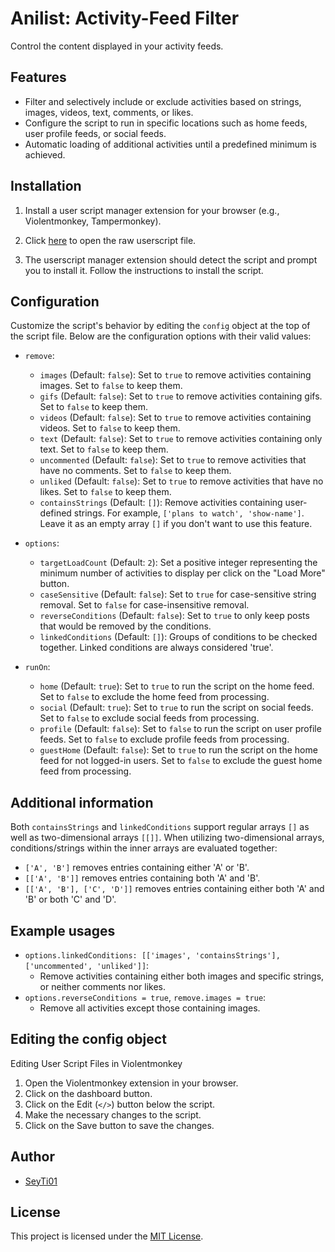 # Anilist: Activity-Feed Filter

Control the content displayed in your activity feeds.

## Features

- Filter and selectively include or exclude activities based on strings, images, videos, text, comments, or likes.
- Configure the script to run in specific locations such as home feeds, user profile feeds, or social feeds.
- Automatic loading of additional activities until a predefined minimum is achieved.

## Installation

1. Install a user script manager extension for your browser (e.g., Violentmonkey, Tampermonkey).

2. Click [here](https://github.com/SeyTi01/anilist-hide-uncommented-activity/raw/1.8.2/src/activityFeedFilter.user.js) to open the raw userscript file.

3. The userscript manager extension should detect the script and prompt you to install it. Follow the instructions to install the script.

## Configuration

Customize the script's behavior by editing the `config` object at the top of the script file. Below are the configuration options with their valid values:

- `remove`:
  - `images` (Default: `false`): Set to `true` to remove activities containing images. Set to `false` to keep them.
  - `gifs` (Default: `false`): Set to `true` to remove activities containing gifs. Set to `false` to keep them.
  - `videos` (Default: `false`): Set to `true` to remove activities containing videos. Set to `false` to keep them.
  - `text` (Default: `false`): Set to `true` to remove activities containing only text. Set to `false` to keep them.
  - `uncommented` (Default: `false`): Set to `true` to remove activities that have no comments. Set to `false` to keep them.
  - `unliked` (Default: `false`): Set to `true` to remove activities that have no likes. Set to `false` to keep them.
  - `containsStrings` (Default: `[]`): Remove activities containing user-defined strings. For example, `['plans to watch', 'show-name']`. Leave it as an empty array `[]` if you don't want to use this feature.

- `options`:
  - `targetLoadCount` (Default: `2`): Set a positive integer representing the minimum number of activities to display per click on the "Load More" button.
  - `caseSensitive` (Default: `false`): Set to `true` for case-sensitive string removal. Set to `false` for case-insensitive removal.
  - `reverseConditions` (Default: `false`): Set to `true` to only keep posts that would be removed by the conditions.
  - `linkedConditions` (Default: `[]`): Groups of conditions to be checked together. Linked conditions are always considered 'true'.

- `runOn`:
  - `home` (Default: `true`): Set to `true` to run the script on the home feed. Set to `false` to exclude the home feed from processing.
  - `social` (Default: `true`): Set to `true` to run the script on social feeds. Set to `false` to exclude social feeds from processing.
  - `profile` (Default: `false`): Set to `false` to run the script on user profile feeds. Set to `false` to exclude profile feeds from processing.
  - `guestHome` (Default: `false`): Set to `true` to run the script on the home feed for not logged-in users. Set to `false` to exclude the guest home feed from processing.

## Additional information

Both `containsStrings` and `linkedConditions` support regular arrays `[]` as well as two-dimensional arrays `[[]]`.
When utilizing two-dimensional arrays, conditions/strings within the inner arrays are evaluated together:

- `['A', 'B']` removes entries containing either 'A' or 'B'.
- `[['A', 'B']]` removes entries containing both 'A' and 'B'.
- `[['A', 'B'], ['C', 'D']]` removes entries containing either both 'A' and 'B' or both 'C' and 'D'.

## Example usages

- `options.linkedConditions: [['images', 'containsStrings'], ['uncommented', 'unliked']]`: 
  - Remove activities containing either both images and specific strings, or neither comments nor likes.
- `options.reverseConditions = true`, `remove.images = true`: 
  - Remove all activities except those containing images.

## Editing the config object

Editing User Script Files in Violentmonkey

1. Open the Violentmonkey extension in your browser.
2. Click on the dashboard button.
3. Click on the Edit (`</>`) button below the script.
4. Make the necessary changes to the script.
5. Click on the Save button to save the changes.

## Author

- [SeyTi01](https://github.com/SeyTi01)

## License

This project is licensed under the [MIT License](https://github.com/SeyTi01/anilist-activity-feed-filter/raw/1.8.2/LICENSE).